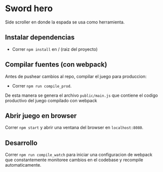 # Sword hero

Side scroller en donde la espada se usa como herramienta.

## Instalar dependencias

* Correr `npm install` en / (raiz del proyecto)

## Compilar fuentes (con webpack)

Antes de pushear cambios al repo, compilar el juego para produccion:
* Correr `npm run compile_prod`.

De esta manera se genera el archivo `public/main.js` que contiene el codigo productivo del juego compilado con webpack

## Abrir juego en browser

Correr `npm start` y abrir una ventana del browser en `localhost:8080`.

## Desarrollo

Correr `npm run compile_watch` para iniciar una configuracion de webpack que constantemente monitoree cambios en el codebase y recompile automaticamente.